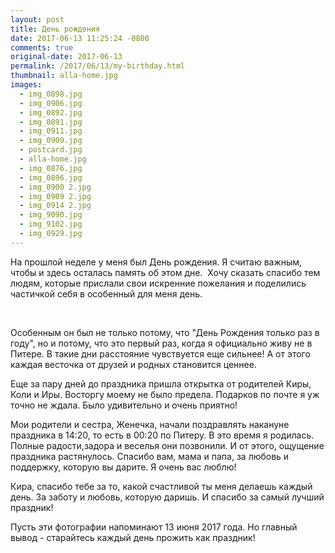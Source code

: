 ```yaml
---
layout: post
title: День рождения
date: 2017-06-13 11:25:24 -0800
comments: true
original-date: 2017-06-13
permalink: /2017/06/13/my-birthday.html
thumbnail: alla-home.jpg
images:
  - img_0898.jpg
  - img_0906.jpg
  - img_0892.jpg
  - img_0891.jpg
  - img_0911.jpg
  - img_0909.jpg
  - postcard.jpg
  - alla-home.jpg
  - img_0876.jpg
  - img_0896.jpg
  - img_0900 2.jpg
  - img_0909 2.jpg
  - img_0914 2.jpg
  - img_9090.jpg
  - img_9102.jpg
  - img_0929.jpg
---
```


На прошлой неделе у меня был День рождения. Я считаю важным, чтобы и здесь осталась память об этом дне. 
Хочу сказать спасибо тем людям, которые прислали свои искренние пожелания и поделились частичкой себя в особенный для меня день.
<!--separate--> 

Особенным он был не только потому, что "День Рождения только раз в году", но и потому, что это первый раз, когда я официально живу не в Питере. В такие дни расстояние чувствуется еще сильнее! А от этого каждая весточка от друзей и родных становится ценнее.

Еще за пару дней до праздника пришла открытка от родителей Киры, Коли и Иры. Восторгу моему не было предела. Подарков по почте я уж точно не ждала. Было удивительно и очень приятно!

Мои родители и сестра, Женечка, начали поздравлять накануне праздника в 14:20, то есть в 00:20 по Питеру. В это время я родилась. Полные радости,задора и веселья они позвонили. И от этого, ощущение праздника растянулось. Спасибо вам, мама и папа, за любовь и поддержку, которую вы дарите. Я очень вас люблю!

Кира, спасибо тебе за то, какой счастливой ты меня делаешь каждый день. За заботу и любовь, которую даришь. И спасибо за самый лучший праздник!

Пусть эти фотографии напоминают 13 июня 2017 года. Но главный вывод - старайтесь каждый день прожить как праздник! 
